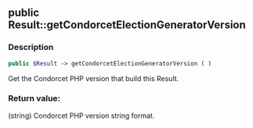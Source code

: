 ## public Result::getCondorcetElectionGeneratorVersion

### Description    

```php
public $Result -> getCondorcetElectionGeneratorVersion ( )
```

Get the Condorcet PHP version that build this Result.    


### Return value:   

(string) Condorcet PHP version string format.

